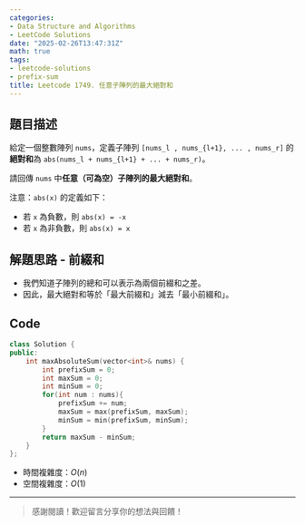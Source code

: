 ```yaml
---
categories:
- Data Structure and Algorithms
- LeetCode Solutions
date: "2025-02-26T13:47:31Z"
math: true
tags:
- leetcode-solutions
- prefix-sum
title: Leetcode 1749. 任意子陣列的最大絕對和
---
```


## 題目描述

給定一個整數陣列 `nums`，定義子陣列 `[nums_l , nums_{l+1}, ... , nums_r]` 的**絕對和**為 `abs(nums_l + nums_{l+1} + ... + nums_r)`。

請回傳 `nums` 中**任意（可為空）子陣列的最大絕對和**。

注意：`abs(x)` 的定義如下：

- 若 `x` 為負數，則 `abs(x) = -x`
- 若 `x` 為非負數，則 `abs(x) = x`

## 解題思路 - 前綴和

- 我們知道子陣列的總和可以表示為兩個前綴和之差。
- 因此，最大絕對和等於「最大前綴和」減去「最小前綴和」。

## Code

```c++
class Solution {
public:
    int maxAbsoluteSum(vector<int>& nums) {
        int prefixSum = 0;
        int maxSum = 0;
        int minSum = 0;
        for(int num : nums){
            prefixSum += num;
            maxSum = max(prefixSum, maxSum);
            minSum = min(prefixSum, minSum);
        }
        return maxSum - minSum;
    }
};
```

- 時間複雜度：$O(n)$
- 空間複雜度：$O(1)$

------

> 感謝閱讀！歡迎留言分享你的想法與回饋！

